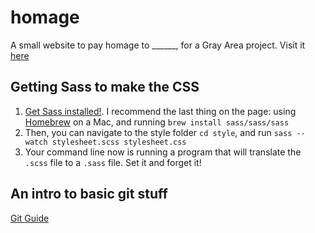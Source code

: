# homage
A small website to pay homage to ______, for a Gray Area project.
Visit it [here](http://leiac.me/homage/)

## Getting Sass to make the CSS
1. [Get Sass installed!](https://sass-lang.com/install). I recommend the last thing on the page: using [Homebrew](https://brew.sh) on a Mac, and running `brew install sass/sass/sass`
2. Then, you can navigate to the style folder `cd style`, and run `sass --watch stylesheet.scss stylesheet.css`
3. Your command line now is running a program that will translate the `.scss` file to a `.sass` file. Set it and forget it!

## An intro to basic git stuff
[Git Guide](https://rogerdudler.github.io/git-guide/)
